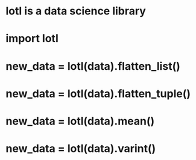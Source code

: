 ﻿# lotl is a data science library
#
# import lotl
# new_data = lotl(data).flatten_list()
# new_data = lotl(data).flatten_tuple()
# new_data = lotl(data).mean()
# new_data = lotl(data).varint()